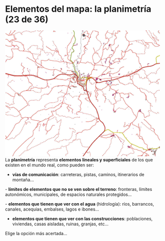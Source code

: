 # Elementos del mapa: la planimetría (23 de 36)

![Planimetría](img/Planimetria.jpg)La **planimetría** representa **elementos lineales y superficiales** de los que existen en el mundo real, como pueden ser:

- **vías de comunicación**: carreteras, pistas, caminos, itinerarios de montaña...

\- **límites de elementos que no se ven sobre el terreno**: fronteras, límites autonómicos, municipales, de espacios naturales protegidos...

\- **elementos que tienen que ver con el agua** (hidrología): ríos, barrancos, canales, acequias, embalses, lagos e ibones...

- **elementos que tienen que ver con las construcciones**: poblaciones, viviendas, casas aisladas, ruinas, granjas, etc...

Elige la opción más acertada...